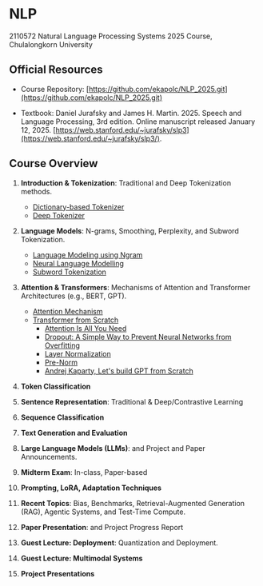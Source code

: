 # NLP
2110572 Natural Language Processing Systems 2025 Course, Chulalongkorn University

## Official Resources
- Course Repository: [https://github.com/ekapolc/NLP_2025.git](https://github.com/ekapolc/NLP_2025.git)

- Textbook: Daniel Jurafsky and James H. Martin. 2025. Speech and Language Processing, 3rd edition. Online manuscript released January 12, 2025. [https://web.stanford.edu/~jurafsky/slp3](https://web.stanford.edu/~jurafsky/slp3/).

## Course Overview

1. **Introduction & Tokenization**: Traditional and Deep Tokenization methods.
    - [Dictionary-based Tokenizer](HW-01/HW1_1_Dictionary_based_Tokenization_to_Student_2024.ipynb)
    - [Deep Tokenizer](HW-01/hw1-2-neural-network-tokenization-to-student-2024.ipynb)

2. **Language Models**: N-grams, Smoothing, Perplexity, and Subword Tokenization.
    - [Language Modeling using Ngram](HW-02/Lab2_1_language_modeling_to_student_2024.ipynb)
    - [Neural Language Modelling](HW-02/Lab2_2_neural_language-modeling-to-student-2024.ipynb)
    - [Subword Tokenization](HW-02/Lab2_3_sentencepiece-to-student.ipynb)

3. **Attention & Transformers**: Mechanisms of Attention and Transformer Architectures (e.g., BERT, GPT).
    - [Attention Mechanism](HW-03/HW3_1_Key_Value_Attention_for_Thai_Karaoke_MT_to_student_2024.ipynb)
    - [Transformer from Scratch](HW-03/HW3_2_Transformer_from_Scratch_to_student.ipynb)
      - [Attention Is All You Need](https://arxiv.org/abs/1706.03762)
      - [Dropout: A Simple Way to Prevent Neural Networks from Overfitting](https://www.cs.toronto.edu/~hinton/absps/JMLRdropout.pdf)
      - [Layer Normalization](https://arxiv.org/abs/1607.06450)
      - [Pre-Norm](https://arxiv.org/pdf/2002.04745)
      - [Andrej Kaparty, Let's build GPT from Scratch](https://www.youtube.com/watch?v=kCc8FmEb1nY)

4. **Token Classification**
5. **Sentence Representation**: Traditional & Deep/Contrastive Learning
6. **Sequence Classification**
7. **Text Generation and Evaluation**
8. **Large Language Models (LLMs)**: and Project and Paper Announcements.
9. **Midterm Exam**: In-class, Paper-based
10. **Prompting, LoRA, Adaptation Techniques**
11. **Recent Topics**: Bias, Benchmarks, Retrieval-Augmented Generation (RAG), Agentic Systems, and Test-Time Compute.
12. **Paper Presentation**: and Project Progress Report
13. **Guest Lecture: Deployment**: Quantization and Deployment.
14. **Guest Lecture: Multimodal Systems**
15. **Project Presentations**
